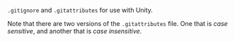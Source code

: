 `.gitignore` and `.gitattributes` for use with Unity.

Note that there are two versions of the `.gitattributes` file. One that is *case sensitive*, and another that is *case insensitive*.
